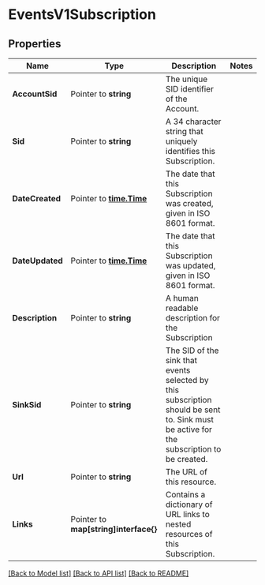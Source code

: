 # EventsV1Subscription

## Properties

Name | Type | Description | Notes
------------ | ------------- | ------------- | -------------
**AccountSid** | Pointer to **string** | The unique SID identifier of the Account. |
**Sid** | Pointer to **string** | A 34 character string that uniquely identifies this Subscription. |
**DateCreated** | Pointer to [**time.Time**](time.Time.md) | The date that this Subscription was created, given in ISO 8601 format. |
**DateUpdated** | Pointer to [**time.Time**](time.Time.md) | The date that this Subscription was updated, given in ISO 8601 format. |
**Description** | Pointer to **string** | A human readable description for the Subscription |
**SinkSid** | Pointer to **string** | The SID of the sink that events selected by this subscription should be sent to. Sink must be active for the subscription to be created. |
**Url** | Pointer to **string** | The URL of this resource. |
**Links** | Pointer to **map[string]interface{}** | Contains a dictionary of URL links to nested resources of this Subscription. |

[[Back to Model list]](../README.md#documentation-for-models) [[Back to API list]](../README.md#documentation-for-api-endpoints) [[Back to README]](../README.md)


